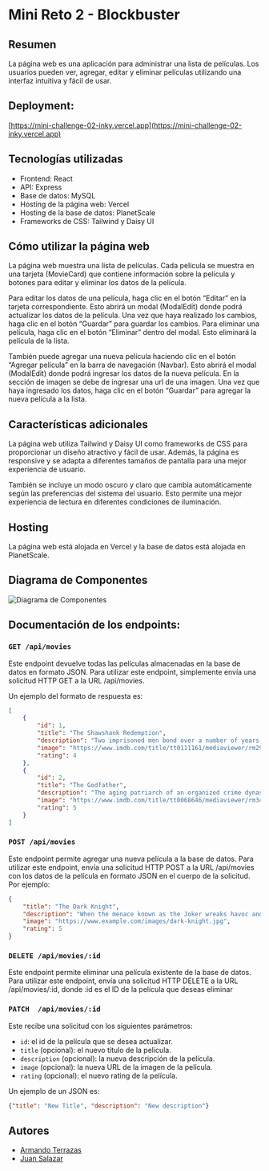 # Mini Reto 2 - Blockbuster

## Resumen
La página web es una aplicación para administrar una lista de películas. Los usuarios pueden ver, agregar, editar y eliminar películas utilizando una interfaz intuitiva y fácil de usar.

## Deployment:
[https://mini-challenge-02-inky.vercel.app](https://mini-challenge-02-inky.vercel.app)

## Tecnologías utilizadas
- Frontend: React
- API: Express
- Base de datos: MySQL
- Hosting de la página web: Vercel
- Hosting de la base de datos: PlanetScale
- Frameworks de CSS: Tailwind y Daisy UI

## Cómo utilizar la página web
La página web muestra una lista de películas. Cada película se muestra en una tarjeta (MovieCard) que contiene información sobre la película y botones para editar y eliminar los datos de la película.

Para editar los datos de una película, haga clic en el botón “Editar” en la tarjeta correspondiente. Esto abrirá un modal (ModalEdit) donde podrá actualizar los datos de la película. Una vez que haya realizado los cambios, haga clic en el botón “Guardar” para guardar los cambios. Para eliminar una película, haga clic en el botón “Eliminar” dentro del modal. Esto eliminará la película de la lista.

También puede agregar una nueva película haciendo clic en el botón “Agregar película” en la barra de navegación (Navbar). Esto abrirá el modal (ModalEdit) donde podrá ingresar los datos de la nueva película. En la sección de imagen se debe de ingresar una url de una imagen. Una vez que haya ingresado los datos, haga clic en el botón “Guardar” para agregar la nueva película a la lista.

## Características adicionales
La página web utiliza Tailwind y Daisy UI como frameworks de CSS para proporcionar un diseño atractivo y fácil de usar. Además, la página es responsive y se adapta a diferentes tamaños de pantalla para una mejor experiencia de usuario.

También se incluye un modo oscuro y claro que cambia automáticamente según las preferencias del sistema del usuario. Esto permite una mejor experiencia de lectura en diferentes condiciones de iluminación.

## Hosting
La página web está alojada en Vercel y la base de datos está alojada en PlanetScale.

## Diagrama de Componentes
![Diagrama de Componentes](https://user-images.githubusercontent.com/105229933/235365824-48ca6459-293b-4e4d-b335-62891a4c1704.jpeg)

## Documentación de los endpoints:

### ```GET /api/movies```
Este endpoint devuelve todas las películas almacenadas en la base de datos en formato JSON. Para utilizar este endpoint, simplemente envía una solicitud HTTP GET a la URL /api/movies.

Un ejemplo del formato de respuesta es:
```json
[
    {
        "id": 1,
        "title": "The Shawshank Redemption",
        "description": "Two imprisoned men bond over a number of years, finding solace and eventual redemption through acts of common decency.",
        "image": "https://www.imdb.com/title/tt0111161/mediaviewer/rm2953253376/",
        "rating": 4
    },
    {
        "id": 2,
        "title": "The Godfather",
        "description": "The aging patriarch of an organized crime dynasty transfers control of his clandestine empire to his reluctant son.",
        "image": "https://www.imdb.com/title/tt0068646/mediaviewer/rm3441975808/",
        "rating": 5
    }
]
```
### ```POST /api/movies```
Este endpoint permite agregar una nueva película a la base de datos. Para utilizar este endpoint, envía una solicitud HTTP POST a la URL /api/movies con los datos de la película en formato JSON en el cuerpo de la solicitud. Por ejemplo:

```json
{
    "title": "The Dark Knight",
    "description": "When the menace known as the Joker wreaks havoc and chaos on the people of Gotham, Batman must accept one of the greatest psychological and physical tests of his ability to fight injustice.",
    "image": "https://www.example.com/images/dark-knight.jpg",
    "rating": 5
}
```

### ```DELETE /api/movies/:id```
Este endpoint permite eliminar una película existente de la base de datos. Para utilizar este endpoint, envía una solicitud HTTP DELETE a la URL /api/movies/:id, donde :id es el ID de la película que deseas eliminar

### ```PATCH  /api/movies/:id```

Este recibe una solicitud con los siguientes parámetros:

- ```id```: el id de la película que se desea actualizar.
- ```title``` (opcional): el nuevo título de la película.
- ```description``` (opcional): la nueva descripción de la película.
- ```image``` (opcional): la nueva URL de la imagen de la película.
- ```rating``` (opcional): el nuevo rating de la película.

Un ejemplo de un JSON es:
```json
{"title": "New Title", "description": "New description"}
```

## Autores
- [Armando Terrazas](https://github.com/Armandotrsg)
- [Juan Salazar](https://github.com/juanjosalco)